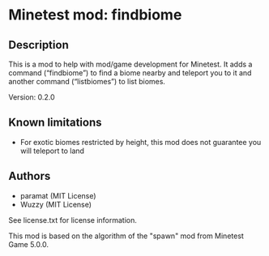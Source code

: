 # Minetest mod: findbiome

## Description
This is a mod to help with mod/game development for Minetest.
It adds a command (“findbiome”) to find a biome nearby and teleport you to it
and another command (“listbiomes”) to list biomes.

Version: 0.2.0

## Known limitations
- For exotic biomes restricted by height, this mod does not guarantee you will teleport to land

## Authors
- paramat (MIT License)
- Wuzzy (MIT License)

See license.txt for license information.

This mod is based on the algorithm of the "spawn" mod from Minetest Game 5.0.0.
